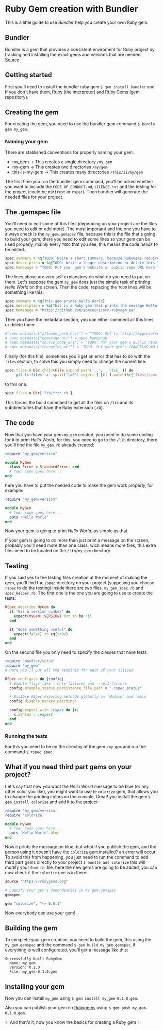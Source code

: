 # Ruby Gem creation with Bundler

This is a little guide to use *Bundler* help you create your own Ruby gem.

## Bundler

Bundler is a gem that provides a consistent enviroment for Ruby project by tracking and installing the exact gems and versions that are needed. \
[Source](https://bundler.io/ "Official budler page")

## Getting started

First you'll need to install the bundler ruby gem `$ gem install bundler` and if you don't have them, Ruby (the interpreter) and Ruby Gems (gem repository).

## Creating the gem

For creating the gem, you need to use the bundler gem command `$ bundle gem my_gem`.

### Naming your gem

There are stablished conventions for properly naming your gem:
* my_gem -> This creates a single directory `/my_gem`
* my-gem -> This creates two directories `/my/gem`
* this-is-my-gem -> This creates many directories `/this/is/my/gem`


The first time you run the bundler gem command, you'll be asked whether you want to include the `CODE_OF_CONDUCT.md`, `LICENSE.txt` and the testing for the project (could be `minitest` or `rspec`).
Then bundler will generate the needed files for your project.

## The .gemspec file

You'll need to edit some of this files (depending on your project are the files you need to edit or add more). The most important and the one you have to always check is the `my_gem.gemspec` file, because this is the file that's going to build your gem, there you need to edit some lines so your gem can be used properly, mainly every `TODO` that you see, this means the code *needs* to be edited.

```Ruby
spec.summary = %q{TODO: Write a short summary, because RubyGems requires one.}
spec.description = %q{TODO: Write a longer description or delete this line.}
spec.homepage = "TODO: Put your gem's website or public repo URL here."
```
The lines above are very self explanatory on what do you need to put on them. Let's suppose the gem `my_gem` does just the simple task of printing *Hello World* on the screen. Then the code, replacing the `TODO` lines will be something like this:
```Ruby
spec.summary = %q{This gem prints Hello World}
spec.description = %q{This is a Ruby gem that prints the message Hello World on the screen.}
spec.homepage = "https://github.com/sp4ceunicorn/rubygem_ea"
```
Then you have the metadata section, you can either comment all this lines or delete them:
```Ruby
# spec.metadata["allowed_push_host"] = "TODO: Set to 'http://mygemserver.com'"
# spec.metadata["homepage_uri"] = spec.homepage
# spec.metadata["source_code_uri"] = "TODO: Put your gem's public repo URL here."
# spec.metadata["changelog_uri"] = "TODO: Put your gem's CHANGELOG.md URL here."
  ```
Finally (for this file), sometimes you'll get an error that has to do with the `files` section, to solve this you simply need to change the current line:
```Ruby
spec.files = Dir.chdir(File.expand_path('..', __FILE__)) do
    `git ls-files -z`.split("\x0").reject { |f| f.match(%r{^(test|spec|features)/}) }
```
to this one:
```Ruby
spec.files = Dir['lib/**/*.rb']
```
This forces the build command to get all the files on `/lib` and its subdirectories that have the Ruby extension (.rb).

## The code

Now that you have your gem `my_gem` created, you need to do some coding for it to print *Hello World*, for this, you need to go to the `/lib` directory, there you'll find the file `my_gem.rb` already created:
```Ruby
require "my_gem/version"

module MyGem
  class Error < StandardError; end
  # Your code goes here...
end
```
here you have to put the needed code to make the gem work properly, for example:
```Ruby
require "my_gem/version"

module MyGem
  # Your code goes here...
  puts 'Hello World'
end
```
Now your gem is going to print *Hello World*, as simple as that.

If your gem is going to do more than just print a message on the screen, probably you'll need more than one class, wich means more files, this extra files need to be located on the `/lib/my_gem` directory.

## Testing

If you said yes to the testing files creation at the moment of making the gem, you'll find the `/spec` directory on your project (supposing you choose `rspec` to do the testing) inside there are two files, `my_gem_spec.rb` and `spec_helper.rb`.
The first one is the one you are going to use to create the tests:
```Ruby
RSpec.describe MyGem do
  it "has a version number" do
    expect(MyGem::VERSION).not_to be nil
  end

  it "does something useful" do
    expect(false).to eq(true)
  end
end
```
On the second file you only need to specify the classes that have tests:
```Ruby
require "bundler/setup"
require "my_gem"
# Here you'll put all the requires for each of your classes

RSpec.configure do |config|
  # Enable flags like --only-failures and --next-failure
  config.example_status_persistence_file_path = ".rspec_status"

  # Disable RSpec exposing methods globally on `Module` and `main`
  config.disable_monkey_patching!

  config.expect_with :rspec do |c|
    c.syntax = :expect
  end
end
```
### Running the tests

For this you need to be on the directoy of the gem `/my_gem` and run the command `$ rspec spec`.

## What if you need third part gems on your project?

Let's say that now you want the *Hello World* message to be blue (or any other color you like), you might want to use te `colorize` gem, that allows you to change the printing colors on the console. Great! you install the gem `$ gem install colorize` and add it to the project:
```Ruby
require 'my_gem/version'
require 'colorize'

module MyGem
  # Your code goes here...
  puts 'Hello World'.blue
end
```
Now it prints the message on blue, but what if you publish the gem, and the person using it doesn't have the `colorize` gem installed? an error will occur. To avoid this from happening, you just need to run the command to add third part gems directly to your project `$ bundle add colorize` this will modify your `Gemfile` file, here the new gems are going to be added, you can now check if the `colorize` one is in there:
```Ruby
source "https://rubygems.org"

# Specify your gem's dependencies in my_gem.gemspec
gemspec

gem "colorize", "~> 0.8.1"
```
Now everybody can use your gem!

## Building the gem

To complete your gem creation, you need to build the gem, this using the `my_gem.gemspec` and the command `$ gem build my_gem.gemspec`, if everything is well configurated, you'll get a message like this:
```
Successfully built RubyGem
  Name: my_gem
  Version: 0.1.0
  File: my_gem-0.1.0.gem
```
## Installing your gem
Now you can install `my_gem` using `$ gem install my_gem-0.1.0.gem`.

Also you can publish your gem on [Rubygems](https://rubygems.org/ "Gem repository") using `$ gem push my_gem-0.1.0.gem`.

:sparkles: And that's it, now you know the basics for creating a Ruby gem :sparkles: